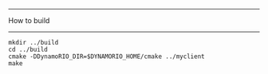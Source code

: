 ***
How to build
***
```
mkdir ../build
cd ../build
cmake -DDynamoRIO_DIR=$DYNAMORIO_HOME/cmake ../myclient
make
```
